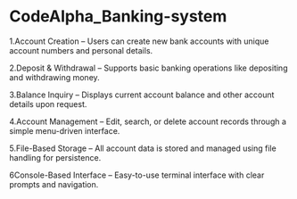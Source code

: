 # CodeAlpha_Banking-system
1.Account Creation – Users can create new bank accounts with unique account numbers and personal details.

2.Deposit & Withdrawal – Supports basic banking operations like depositing and withdrawing money.

3.Balance Inquiry – Displays current account balance and other account details upon request.

4.Account Management – Edit, search, or delete account records through a simple menu-driven interface.

5.File-Based Storage – All account data is stored and managed using file handling for persistence.

6Console-Based Interface – Easy-to-use terminal interface with clear prompts and navigation.
